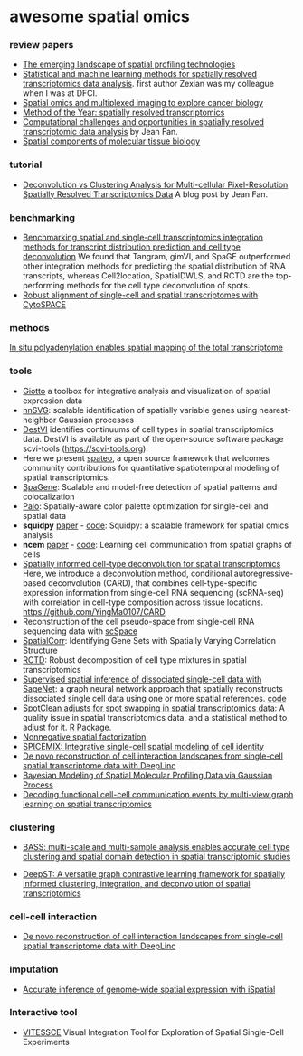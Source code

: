 # awesome spatial omics

### review papers

* [The emerging landscape of spatial profiling technologies](https://www.nature.com/articles/s41576-022-00515-3)
* [Statistical and machine learning methods for spatially resolved transcriptomics data analysis](https://genomebiology.biomedcentral.com/articles/10.1186/s13059-022-02653-7). first author Zexian was my colleague when I was at DFCI.
* [Spatial omics and multiplexed imaging to explore cancer biology](https://www.nature.com/articles/s41592-021-01203-6)
* [Method of the Year: spatially resolved transcriptomics](https://www.nature.com/articles/s41592-020-01033-y)
* [Computational challenges and opportunities in spatially resolved transcriptomic data analysis](https://www.nature.com/articles/s41467-021-25557-9) by Jean Fan.
* [Spatial components of molecular tissue biology](https://www.nature.com/articles/s41587-021-01182-1)

### tutorial

* [Deconvolution vs Clustering Analysis for Multi-cellular Pixel-Resolution Spatially Resolved Transcriptomics Data](https://jef.works/blog/2022/05/03/deconvolution-vs-clustering/) A blog post by Jean Fan.

### benchmarking 

* [Benchmarking spatial and single-cell transcriptomics integration methods for transcript distribution prediction and cell type deconvolution](https://www.nature.com/articles/s41592-022-01480-9) We found that Tangram, gimVI, and SpaGE outperformed other integration methods for predicting the spatial distribution of RNA transcripts, whereas Cell2location, SpatialDWLS, and RCTD are the top-performing methods for the cell type deconvolution of spots.
* [Robust alignment of single-cell and spatial transcriptomes with CytoSPACE](https://www.biorxiv.org/content/10.1101/2022.05.20.488356v1.full.pdf)

### methods

[In situ polyadenylation enables spatial mapping of the total transcriptome](https://www.biorxiv.org/content/10.1101/2022.04.20.488964v1)

### tools

* [Giotto](https://genomebiology.biomedcentral.com/articles/10.1186/s13059-021-02286-2) a toolbox for integrative analysis and visualization of spatial expression data
* [nnSVG](https://www.biorxiv.org/content/10.1101/2022.05.16.492124v1): scalable identification of spatially variable genes using nearest-neighbor Gaussian processes
* [DestVI](https://www.nature.com/articles/s41587-022-01272-8) identifies continuums of cell types in spatial transcriptomics data. DestVI is available as part of the open-source software package scvi-tools (https://scvi-tools.org).
* Here we present [spateo](https://spateo-release.readthedocs.io/en/latest/), a open source framework that welcomes community contributions for quantitative spatiotemporal modeling of spatial transcriptomics.
* [SpaGene]( https://biorxiv.org/content/10.1101/2022.04.20.488961v1.full.pdf
): Scalable and model-free detection of spatial patterns and colocalization
* [Palo](https://www.biorxiv.org/content/10.1101/2022.03.13.484080v1): Spatially-aware color palette optimization for single-cell and spatial data
* **squidpy** [paper](https://www.nature.com/articles/s41592-021-01358-2) - [code](https://squidpy.readthedocs.io/en/latest/): Squidpy: a scalable framework for spatial omics analysis
* **ncem** [paper](https://www.biorxiv.org/content/10.1101/2021.07.11.451750v1) - [code](https://ncem.readthedocs.io/en/latest/): Learning cell communication from spatial graphs of cells
* [Spatially informed cell-type deconvolution for spatial transcriptomics](https://www.nature.com/articles/s41587-022-01273-7) Here, we introduce a deconvolution method, conditional autoregressive-based deconvolution (CARD), that combines cell-type-specific expression information from single-cell RNA sequencing (scRNA-seq) with correlation in cell-type composition across tissue locations. https://github.com/YingMa0107/CARD
* Reconstruction of the cell pseudo-space from single-cell RNA sequencing data with [scSpace](https://www.biorxiv.org/content/10.1101/2022.05.07.491043v1)
* [SpatialCorr](https://www.biorxiv.org/content/10.1101/2022.02.04.479191v1.full): Identifying Gene Sets with Spatially Varying Correlation Structure
* [RCTD](https://www.nature.com/articles/s41587-021-00830-w): Robust decomposition of cell type mixtures in spatial transcriptomics
* [Supervised spatial inference of dissociated single-cell data with SageNet](https://www.biorxiv.org/content/10.1101/2022.04.14.488419v1): a graph neural network approach that spatially reconstructs dissociated single cell data using one or more spatial references. [code](https://github.com/MarioniLab/SageNet)
* [SpotClean adjusts for spot swapping in spatial transcriptomics data](https://www.biorxiv.org/content/10.1101/2021.06.11.448105v3.full): A quality issue in spatial transcriptomics data, and a statistical method to adjust for it. [R Package](https://github.com/zijianni/SpotClean).
* [Nonnegative spatial factorization](https://arxiv.org/abs/2110.06122)
* [SPICEMIX: Integrative single-cell spatial modeling of cell identity](https://www.biorxiv.org/content/10.1101/2020.11.29.383067v3)
* [De novo reconstruction of cell interaction landscapes from single-cell spatial transcriptome data with DeepLinc](https://pubmed.ncbi.nlm.nih.gov/35659722/)
* [Bayesian Modeling of Spatial Molecular Profiling Data via Gaussian Process](https://arxiv.org/abs/2012.03326)
* [Decoding functional cell-cell communication events by multi-view graph learning on spatial transcriptomics](https://www.biorxiv.org/content/10.1101/2022.06.22.496105v1)



### clustering

* [BASS: multi-scale and multi-sample analysis enables accurate cell type clustering and spatial domain detection in spatial transcriptomic studies](https://genomebiology.biomedcentral.com/articles/10.1186/s13059-022-02734-7)

* [DeepST: A versatile graph contrastive learning framework for spatially informed clustering, integration, and deconvolution of spatial transcriptomics](https://www.biorxiv.org/content/10.1101/2022.08.02.502407v1)

### cell-cell interaction

* [De novo reconstruction of cell interaction landscapes from single-cell spatial transcriptome data with DeepLinc](https://genomebiology.biomedcentral.com/articles/10.1186/s13059-022-02692-0)

### imputation

* [Accurate inference of genome-wide spatial expression with iSpatial](https://www.biorxiv.org/content/10.1101/2022.05.23.493144v2)

### Interactive tool

* [VITESSCE](https://github.com/vitessce/vitessce) Visual Integration Tool for Exploration of Spatial Single-Cell Experiments
